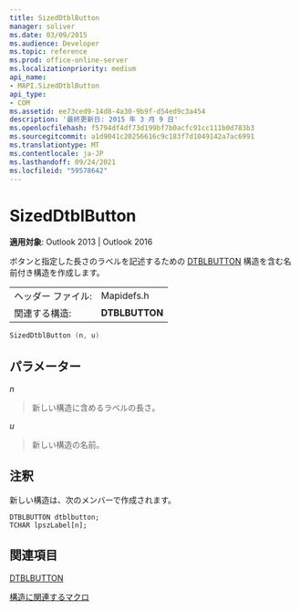 ```yaml
---
title: SizedDtblButton
manager: soliver
ms.date: 03/09/2015
ms.audience: Developer
ms.topic: reference
ms.prod: office-online-server
ms.localizationpriority: medium
api_name:
- MAPI.SizedDtblButton
api_type:
- COM
ms.assetid: ee73ced9-14d8-4a30-9b9f-d54ed9c3a454
description: '最終更新日: 2015 年 3 月 9 日'
ms.openlocfilehash: f5794df4df73d199bf7b0acfc91cc111b0d783b3
ms.sourcegitcommit: a1d9041c20256616c9c183f7d1049142a7ac6991
ms.translationtype: MT
ms.contentlocale: ja-JP
ms.lasthandoff: 09/24/2021
ms.locfileid: "59578642"
---
```

# <a name="sizeddtblbutton"></a>SizedDtblButton

  
  
**適用対象**: Outlook 2013 | Outlook 2016 
  
ボタンと指定した長さのラベルを記述するための [DTBLBUTTON](dtblbutton.md) 構造を含む名前付き構造を作成します。 
  
|||
|:-----|:-----|
|ヘッダー ファイル:  <br/> |Mapidefs.h  <br/> |
|関連する構造:  <br/> |**DTBLBUTTON** <br/> |
   
```cpp
SizedDtblButton (n, u)
```

## <a name="parameters"></a>パラメーター

 _n_
  
> 新しい構造に含めるラベルの長さ。
    
 _u_
  
> 新しい構造の名前。
    
## <a name="remarks"></a>注釈

新しい構造は、次のメンバーで作成されます。
  
```
DTBLBUTTON dtblbutton;
TCHAR lpszLabel[n];

```

## <a name="see-also"></a>関連項目



[DTBLBUTTON](dtblbutton.md)


[構造に関連するマクロ](macros-related-to-structures.md)

